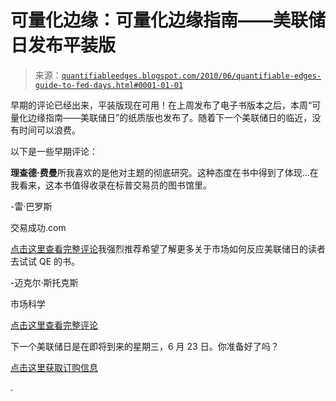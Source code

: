 <!--yml

分类：未分类

日期：2024-05-18 12:58:38

-->

# 可量化边缘：可量化边缘指南——美联储日发布平装版

> 来源：[`quantifiableedges.blogspot.com/2010/06/quantifiable-edges-guide-to-fed-days.html#0001-01-01`](http://quantifiableedges.blogspot.com/2010/06/quantifiable-edges-guide-to-fed-days.html#0001-01-01)

早期的评论已经出来，平装版现在可用！在上周发布了电子书版本之后，本周“可量化边缘指南——美联储日”的纸质版也发布了。随着下一个美联储日的临近，没有时间可以浪费。

以下是一些早期评论：

**理查德·费曼**所我喜欢的是他对主题的彻底研究。这种态度在书中得到了体现...在我看来，这本书值得收录在标普交易员的图书馆里。

-雷·巴罗斯

交易成功.com

[点击这里查看完整评论](http://tradingsuccess.com/blog/the-quantifiable-edges-guide-to-fed-days-1580.html)我强烈推荐希望了解更多关于市场如何反应美联储日的读者去试试 QE 的书。

-迈克尔·斯托克斯

市场科学

[点击这里查看完整评论](http://marketsci.wordpress.com/2010/06/08/quantifiable-edges-guide-to-fed-days/)

下一个美联储日是在即将到来的星期三，6 月 23 日。你准备好了吗？

[点击这里获取订购信息](http://www.quantifiableedges.com/fedguide)

.
